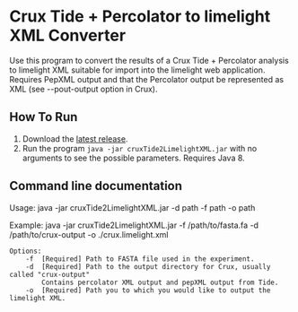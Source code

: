 Crux Tide + Percolator to limelight XML Converter
=======================================

Use this program to convert the results of a Crux Tide + Percolator analysis to
limelight XML suitable for import into the limelight web application. Requires
PepXML output and that the Percolator output be represented as XML
(see --pout-output option in Crux).

How To Run
-------------
1. Download the [latest release](https://github.com/yeastrc/limelight-import-crux-tide-percolator/releases).
2. Run the program ``java -jar cruxTide2LimelightXML.jar`` with no arguments to see the possible parameters. Requires Java 8.

Command line documentation
---------------------------

Usage: java -jar cruxTide2LimelightXML.jar -d path -f path -o path

Example: java -jar cruxTide2LimelightXML.jar
                                       -f /path/to/fasta.fa
                                       -d /path/to/crux-output
                                       -o ./crux.limelight.xml

```
Options:
    -f	[Required] Path to FASTA file used in the experiment.
    -d	[Required] Path to the output directory for Crux, usually called "crux-output"
	    Contains percolator XML output and pepXML output from Tide.
    -o  [Required] Path you to which you would like to output the limelight XML.
```
